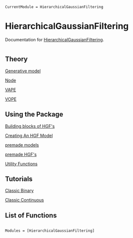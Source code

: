 ```@meta
CurrentModule = HierarchicalGaussianFiltering
```

# HierarchicalGaussianFiltering

Documentation for [HierarchicalGaussianFiltering](https://github.com/ilabcode/HierarchicalGaussianFiltering.jl).


```@contents
```

## Theory
[Generative model](theory/genmodel.md)

[Node](theory/node.md)

[VAPE](theory/vape.md)

[VOPE](theory/vope.md)

## Using the Package

[Building blocks of HGF's ](markdowns/the_HGF_nodes.md)

[Creating An HGF Model](markdowns/building_an_HGF.md)

[premade models](markdowns/premade_models.md)

[premade HGF's](markdowns/premade_HGF.md)

[Utility Functions](markdowns/utility_functions.md)
## Tutorials

[Classic Binary](markdowns/classic_binary.md)

[Classic Continuous](markdowns/classic_usdchf.md)

## List of Functions

```@index
```

```@autodocs
Modules = [HierarchicalGaussianFiltering]
```
